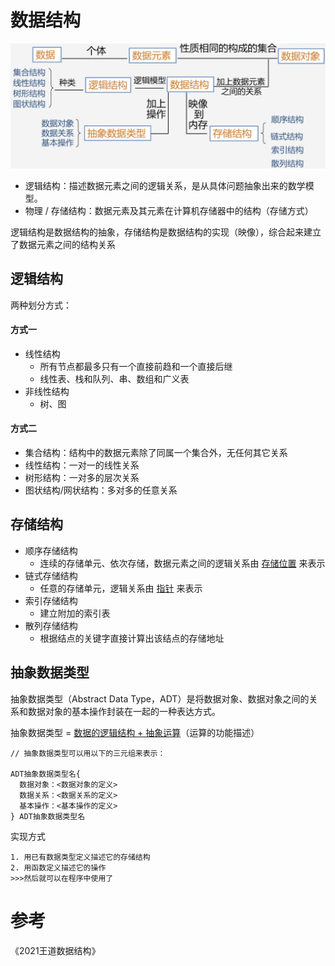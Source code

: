 # 数据结构

![](https://raw.githubusercontent.com/lins403/assetsSpace/master/vuepress/img/data_structure.png)

- 逻辑结构：描述数据元素之间的逻辑关系，是从具体问题抽象出来的数学模型。
- 物理 / 存储结构：数据元素及其元素在计算机存储器中的结构（存储方式）

逻辑结构是数据结构的抽象，存储结构是数据结构的实现（映像），综合起来建立了数据元素之间的结构关系

## 逻辑结构

两种划分方式：

#### 方式一

- 线性结构
  - 所有节点都最多只有一个直接前趋和一个直接后继
  - 线性表、栈和队列、串、数组和广义表
- 非线性结构
  - 树、图

#### 方式二

- 集合结构：结构中的数据元素除了同属一个集合外，无任何其它关系
- 线性结构：一对一的线性关系
- 树形结构：一对多的层次关系
- 图状结构/网状结构：多对多的任意关系

## 存储结构

- 顺序存储结构
  - 连续的存储单元、依次存储，数据元素之间的逻辑关系由 <u>存储位置</u> 来表示
- 链式存储结构
  - 任意的存储单元，逻辑关系由 <u>指针</u> 来表示
- 索引存储结构
  - 建立附加的索引表
- 散列存储结构
  - 根据结点的关键字直接计算出该结点的存储地址

## 抽象数据类型

抽象数据类型（Abstract Data Type，ADT）是将数据对象、数据对象之间的关系和数据对象的基本操作封装在一起的一种表达方式。

抽象数据类型 = <u>数据的逻辑结构 + 抽象运算</u>（运算的功能描述）

```
// 抽象数据类型可以用以下的三元组来表示：

ADT抽象数据类型名{
  数据对象：<数据对象的定义>
  数据关系：<数据关系的定义>
  基本操作：<基本操作的定义>
} ADT抽象数据类型名
```

实现方式

```
1. 用已有数据类型定义描述它的存储结构
2. 用函数定义描述它的操作
>>>然后就可以在程序中使用了
```



# 参考

《2021王道数据结构》
